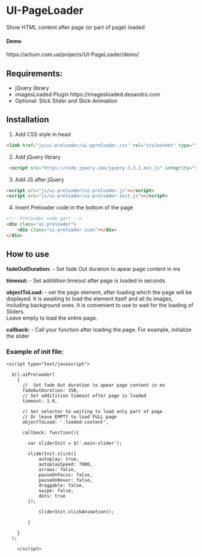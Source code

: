 # UI-PageLoader
Show HTML content after page (or part of page) loaded


<h4>Demo</h4> 
https://artium.com.ua/projects/UI-PageLoader/demo/


<h2>Requirements: </h2>
<ul>
<li>jQuery library</li>
<li>imagesLoaded Plugin  https://imagesloaded.desandro.com</li>
<li>Optional: Slick Slider and Slick-Animation</li>
</ul>


<h2>Installation</h2>

1. Add CSS style in head
```HTML 
<link href="js/ui-preloader/ui-ppreloader.css" rel="stylesheet" type="text/css">
```
2. Add jQuery library
```HTML 
 <script src="https://code.jquery.com/jquery-3.3.1.min.js" integrity="sha256-FgpCb/KJQlLNfOu91ta32o/NMZxltwRo8QtmkMRdAu8=" crossorigin="anonymous"></script>
 ``` 
 
3. Add JS after jQuery
```HTML 
<script src="js/ui-preloader/ui-preloader.js"></script>
<script src="js/ui-preloader/ui-preloader-init.js"></script>
```  
4. Insert Preloader code in the bottom of the page
```HTML 
<!-- Preloader code part -->
<div class="ui-preloader">
    <div class="ui-preloader-icon"></div>
</div>
```   
<p></p>

<h2>How to use</h2>



<p><b>fadeOutDuration:</b> - Set fade Out duration to apear page content in ms</p>
<p><b>timeout:</b> - Set additition timeout after page is loaded in seconds</p>
<p><b>objectToLoad:</b> - set the page element, after loading which the page will be displayed. It is awaiting to load the element itself and all its images, including background ones. It is convenient to use to wait for the loading of Sliders.<br />
Leave empty to load the entire page.
</p>
<p><b>callback:</b> - Call your function after loading the page. For example, initialize the slider </p>

<h3>Example of init file:</h3>

```JS
<script type="text/javascript">

  $().uiPreloader(
    {
      //  Set fade Out duration to apear page content in ms
      fadeOutDuration: 350,
      // Set additition timeout after page is loaded
      timeout: 1.0,

      // Set selector to waiting to load only part of page
      // Or leave EMPTY to load FULL page
      objectToLoad: '.loaded-content',

      callback: function(){

        var sliderInit = $('.main-slider');

        sliderInit.slick({
            autoplay: true,
            autoplaySpeed: 7900,
            arrows: false,
            pauseOnFocus: false,
            pauseOnHover: false,
            draggable: false,
            swipe: false,
            dots: true
        });

            sliderInit.slickAnimation();

        }

    }
  );

    </script>
```     


